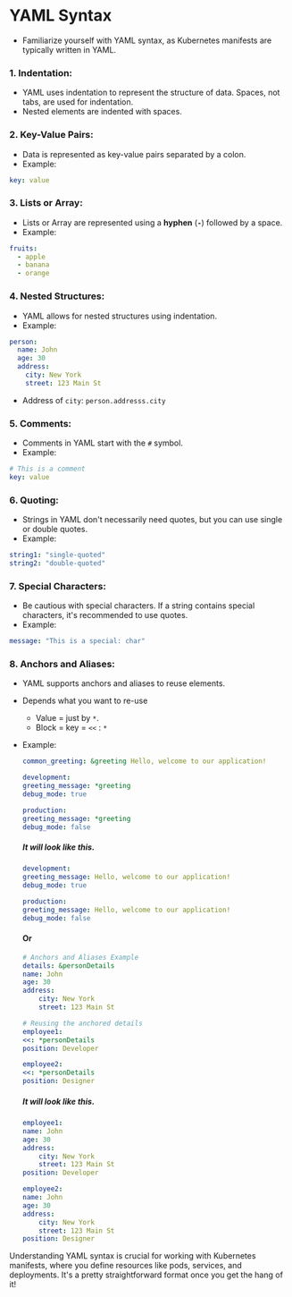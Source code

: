 # YAML Syntax

- Familiarize yourself with YAML syntax, as Kubernetes manifests are typically written in YAML.

### 1. **Indentation:**

- YAML uses indentation to represent the structure of data. Spaces, not tabs, are used for indentation.
- Nested elements are indented with spaces.

### 2. **Key-Value Pairs:**

- Data is represented as key-value pairs separated by a colon.
- Example:

```yaml
key: value
```

### 3. **Lists or Array:**

- Lists or Array are represented using a **hyphen** (**`-`**) followed by a space.
- Example:

```yaml
fruits:
  - apple
  - banana
  - orange
```

### 4. **Nested Structures:**

- YAML allows for nested structures using indentation.
- Example:

```yaml
person:
  name: John
  age: 30
  address:
    city: New York
    street: 123 Main St
```

- Address of `city`: `person.addresss.city`

### 5. **Comments:**

- Comments in YAML start with the `#` symbol.
- Example:

```yaml
# This is a comment
key: value
```

### 6. **Quoting:**

- Strings in YAML don't necessarily need quotes, but you can use single or double quotes.
- Example:

```yaml
string1: "single-quoted"
string2: "double-quoted"
```

### 7. **Special Characters:**

- Be cautious with special characters. If a string contains special characters, it's recommended to use quotes.
- Example:

```yaml
message: "This is a special: char"
```

### 8. **Anchors and Aliases:**

- YAML supports anchors and aliases to reuse elements.
- Depends what you want to re-use
  - Value = just by `*`.
  - Block = key = `<<` : `*`
- Example:

  ```yaml
  common_greeting: &greeting Hello, welcome to our application!

  development:
  greeting_message: *greeting
  debug_mode: true

  production:
  greeting_message: *greeting
  debug_mode: false
  ```

  ##### It will look like this.

  ```yaml
  development:
  greeting_message: Hello, welcome to our application!
  debug_mode: true

  production:
  greeting_message: Hello, welcome to our application!
  debug_mode: false
  ```

  #### Or

  ```yaml
  # Anchors and Aliases Example
  details: &personDetails
  name: John
  age: 30
  address:
      city: New York
      street: 123 Main St

  # Reusing the anchored details
  employee1:
  <<: *personDetails
  position: Developer

  employee2:
  <<: *personDetails
  position: Designer
  ```

  ##### It will look like this.

  ```yaml
  employee1:
  name: John
  age: 30
  address:
      city: New York
      street: 123 Main St
  position: Developer

  employee2:
  name: John
  age: 30
  address:
      city: New York
      street: 123 Main St
  position: Designer
  ```

Understanding YAML syntax is crucial for working with Kubernetes manifests, where you define resources like pods, services, and deployments. It's a pretty straightforward format once you get the hang of it!
